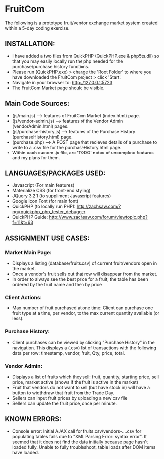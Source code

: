 # FruitCom
The following is a prototype fruit/vendor exchange market system created within a 5-day coding exercise.

## INSTALLATION:
- I have added a two files from QuickPHP (QuickPHP.exe & php5ts.dll) so that you may easily locally run the php needed for the purchase/purchase history functions.
- Please run (QuickPHP.exe) > change the 'Root Folder' to where you have downloaded the FruitCom project > click 'Start'.
- Navigate in your browser to: http://127.0.0.1:5723
- The FruitCom Market page should be visible.

## Main Code Sources:
- (js/main.js) --> features of FruitCom Market (index.html) page.
- (js/vendor-admin.js) --> features of the Vendor Admin (vendorAdmin.html) pages.
- (js/purchase-history.js) --> features of the Purchase History (purchaseHistory.html) page.
- (purchase.php) --> A POST page that recieves details of a purchase to write to a .csv file for the purchaseHistory.html page.
- Within each custom .js file, are 'TODO' notes of uncomplete features and my plans for them.

## LANGUAGES/PACKAGES USED:
- Javascript (For main features)
- Materialize CSS (for front-end styling)
- JQuery 3.2.1 (to suppliment Javascript features)
- Google Icon Font (for main font)
- QuickPHP (to locally run PHP): http://zachsaw.com/?pg=quickphp_php_tester_debugger
- QuickPHP Guide: http://www.zachsaw.com/forum/viewtopic.php?f=11&t=63

## ASSIGNMENT USE CASES:

### Market Main Page:
- Displays a listing (database/fruits.csv) of current fruit/vendors open in the market.
- Once a vendor's fruit sells out that row will disappear from the market.
- In order to always see the best price for a fruit, the table has been ordered by the fruit name and then by price

### Client Actions:
- Max number of fruit purchased at one time: Client can purchase one fruit type at a time, per vendor, to the max current quantity available (or less).

### Purchase History:
- Client purchases can be viewed by clicking "Purchase History" in the navigation. This displays a (.csv) list of transactions with the following data per row: timestamp, vendor, fruit, Qty, price, total.

### Vendor Admin:
- Displays a list of fruits which they sell: fruit, quantity, starting price, sell price, market active (shows if the fruit is active in the market)
- Fruit that vendors do not want to sell (but have stock in) will have a button to widthdraw that fruit from the Trade Day.
- Sellers can input fruit prices by uploading a new csv file
- Sellers can update the fruit price, once per minute.

## KNOWN ERRORS:
- Console error: Initial AJAX call for fruits.csv/vendors-....csv for populating tables fails due to "XML Parsing Error: syntax error". It seemed that it does not find the data initially because page hasn't loaded fully. Unable to fully troubleshoot, table loads after DOM items have loaded. 
